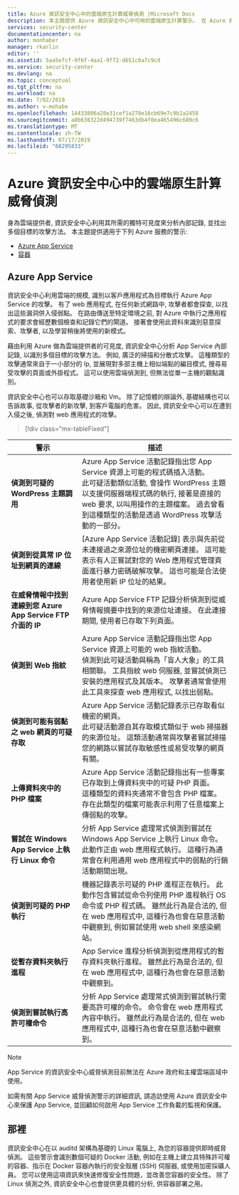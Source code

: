 ```yaml
---
title: Azure 資訊安全中心中的雲端原生計算威脅偵測 |Microsoft Docs
description: 本主題提供 Azure 資訊安全中心中可用的雲端原生計算警示。 在 Azure 資訊安全中心。
services: security-center
documentationcenter: na
author: monhaber
manager: rkarlin
editor: ''
ms.assetid: 5aa5efcf-9f6f-4aa1-9f72-d651c6a7c9cd
ms.service: security-center
ms.devlang: na
ms.topic: conceptual
ms.tgt_pltfrm: na
ms.workload: na
ms.date: 7/02/2019
ms.author: v-mohabe
ms.openlocfilehash: 14433806a28e31cef1a278e16cb69e7c9b1a2458
ms.sourcegitcommit: a8b638322d494739f7463db4f0ea465496c689c6
ms.translationtype: MT
ms.contentlocale: zh-TW
ms.lasthandoff: 07/17/2019
ms.locfileid: "68295833"
---
```

# <a name="threat-detection-for-cloud-native-compute-in-azure-security-center"></a>Azure 資訊安全中心中的雲端原生計算威脅偵測

身為雲端提供者, 資訊安全中心利用其所需的獨特可見度來分析內部記錄, 並找出多個目標的攻擊方法。 本主題提供適用于下列 Azure 服務的警示:

* [Azure App Service](#app-services)
* [容器](#azure-containers) 

## Azure App Service<a name="app-services"></a>

資訊安全中心利用雲端的規模, 識別以客戶應用程式為目標執行 Azure App Service 的攻擊。 有了 web 應用程式, 在任何新式網路中, 攻擊者都會探查, 以找出這些漏洞併入侵弱點。 在路由傳送至特定環境之前, 對 Azure 中執行之應用程式的要求會經歷數個檢查和記錄它們的閘道。 接著會使用此資料來識別惡意探索、攻擊者, 以及學習稍後將使用的新模式。

藉由利用 Azure 做為雲端提供者的可見度, 資訊安全中心分析 App Service 內部記錄, 以識別多個目標的攻擊方法。 例如, 廣泛的掃描和分散式攻擊。 這種類型的攻擊通常來自于一小部分的 Ip, 並展現對多部主機上相似端點的編目模式, 搜尋易受攻擊的頁面或外掛程式。 這可以使用雲端偵測到, 但無法從單一主機的觀點識別。

資訊安全中心也可以存取基礎沙箱和 Vm。 除了記憶體的辯論外, 基礎結構也可以告訴故事, 從攻擊者的新攻擊, 到客戶電腦的危害。 因此, 資訊安全中心可以在遭到入侵之後, 偵測對 web 應用程式的攻擊。

> [!div class="mx-tableFixed"]

|警示|描述|
|---|---|
|**偵測到可疑的 WordPress 主題調用**|Azure App Service 活動記錄指出您 App Service 資源上可能的程式碼插入活動。<br/> 此可疑活動類似活動, 會操作 WordPress 主題以支援伺服器端程式碼的執行, 接著是直接的 web 要求, 以叫用操作的主題檔案。 過去曾看到這種類型的活動是透過 WordPress 攻擊活動的一部分。|
|**偵測到從異常 IP 位址到網頁的連線**|[Azure App Service 活動記錄] 表示與先前從未連接過之來源位址的機密網頁連接。 這可能表示有人正嘗試對您的 Web 應用程式管理頁面進行暴力密碼破解攻擊。 這也可能是合法使用者使用新 IP 位址的結果。|
|**在威脅情報中找到連線到您 Azure App Service FTP 介面的 IP**|Azure App Service FTP 記錄分析偵測到從威脅情報摘要中找到的來源位址連接。 在此連接期間, 使用者已存取下列頁面。|
|**偵測到 Web 指紋**|Azure App Service 活動記錄指出您 App Service 資源上可能的 web 指紋活動。 <br/>偵測到此可疑活動與稱為「盲人大象」的工具相關聯。 工具指紋 web 伺服器, 並嘗試偵測已安裝的應用程式及其版本。 攻擊者通常會使用此工具來探查 web 應用程式, 以找出弱點。|
|**偵測到可能有弱點之 web 網頁的可疑存取**|Azure App Service 活動記錄表示已存取看似機密的網頁。 <br/>此可疑活動源自其存取模式類似于 web 掃描器的來源位址。 這類活動通常與攻擊者嘗試掃描您的網路以嘗試存取敏感性或易受攻擊的網頁有關。|
|**上傳資料夾中的 PHP 檔案**|Azure App Service 活動記錄指出有一些專案已存取到上傳資料夾中的可疑 PHP 頁面。 <br/>這種類型的資料夾通常不會包含 PHP 檔案。 存在此類型的檔案可能表示利用了任意檔案上傳弱點的攻擊。|
|**嘗試在 Windows App Service 上執行 Linux 命令**|分析 App Service 處理常式偵測到嘗試在 Windows App Service 上執行 Linux 命令。 此動作正由 web 應用程式執行。 這種行為通常會在利用通用 web 應用程式中的弱點的行銷活動期間出現。|
|**偵測到可疑的 PHP 執行**|機器記錄表示可疑的 PHP 進程正在執行。 此動作包含嘗試從命令列使用 PHP 進程執行 OS 命令或 PHP 程式碼。 雖然此行為是合法的, 但在 web 應用程式中, 這種行為也會在惡意活動中觀察到, 例如嘗試使用 web shell 來感染網站。|
|**從暫存資料夾執行進程**|App Service 進程分析偵測到從應用程式的暫存資料夾執行進程。 雖然此行為是合法的, 但在 web 應用程式中, 這種行為也會在惡意活動中觀察到。|
|**偵測到嘗試執行高許可權命令**|分析 App Service 處理常式偵測到嘗試執行需要高許可權的命令。 命令會在 web 應用程式內容中執行。 雖然此行為是合法的, 但在 web 應用程式中, 這種行為也會在惡意活動中觀察到。|

> [!NOTE]
> App Service 的資訊安全中心威脅偵測目前無法在 Azure 政府和主權雲端區域中使用。

如需有關 App Service 威脅偵測警示的詳細資訊, 請造訪使用 Azure 資訊安全中心來保護 App Service, 並回顧如何啟用 App Service 工作負載的監視和保護。

## 那裡<a name="azure-containers"></a>

資訊安全中心在以 auditd 架構為基礎的 Linux 電腦上, 為您的容器提供即時威脅偵測。 這些警示會識別數個可疑的 Docker 活動, 例如在主機上建立具特殊許可權的容器、指示在 Docker 容器內執行的安全殼層 (SSH) 伺服器, 或使用加密採礦人員。 您可以使用這項資訊來快速修復安全性問題，並改善您容器的安全性。 除了 Linux 偵測之外, 資訊安全中心也會提供更具體的分析, 供容器部署之用。
